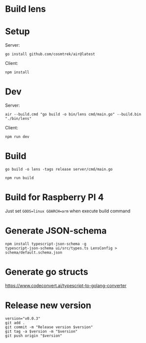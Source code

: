 # Build lens

# Setup
Server:
```console
go install github.com/cosmtrek/air@latest
```

Client:
```console
npm install
```

# Dev

Server:
```console
air --build.cmd "go build -o bin/lens cmd/main.go" --build.bin "./bin/lens"
```

Client:
```console
npm run dev
```

# Build

```console
go build -o lens -tags release server/cmd/main.go
```

```console
npm run build
```

# Build for Raspberry PI 4
Just set `GOOS=linux GOARCH=arm` when execute build command

# Generate JSON-schema

```console
npm install typescript-json-schema -g
typescript-json-schema ui/src/types.ts LensConfig > schema/default.schema.json
```

# Generate go structs
https://www.codeconvert.ai/typescript-to-golang-converter

# Release new version

```console
version="v0.0.3"
git add .
git commit -m "Release version $version"
git tag -a $version -m "$version"
git push origin "$version"
```
